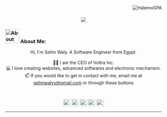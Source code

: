 <img align="right" src="https://visitor-badge.laobi.icu/badge?page_id=HalemoGPA/HalemoGPA" alt="HalemoGPA">    
<!-- [![Typing SVG](https://readme-typing-svg.herokuapp.com?center=true&lines=This+is+HalemoGPA;Nice+to+meet+you+%F0%9F%91%8B)](https://git.io/typing-svg)       -->

<h1 align="center">
  <a href="https://git.io/typing-svg">
    <img src="https://readme-typing-svg.herokuapp.com/?&color=F74A22&lines=Hey+there!+%F0%9F%91%8B;I'm+Selim+Waly;Software+Engineer;CEO+of+Voltra+Inc.&center=true&size=30">
  </a>
</h1>
   
###  <img src="/images/Developer.gif" alt="About Me"  height="45px">  About Me:
<p align="center">
  Hi, I'm Selim Waly. A Software Engineer from Egypt.
  <br>
  <br>
  👨‍🎓 I am the CEO of Voltra Inc.
  <br>
  💻 I love creating websites, advanced softwares and electronic mechanism.
  <br>
  📫 If you would like to get in contact with me, email me at <a href="mailto:selimwalyy@gmail.com">selimwalyy@gmail.com</a> or through these buttons
  <br>

</p>
<br>


<p align="center"> <a href="https://www.linkedin.com/in/selimwaly/"><img src="https://img.shields.io/badge/linkedin-%230077B5.svg?&style=for-the-badge&logo=linkedin&logoColor=white" height=23></a> <a href="mailto:selimwalyy@gmail.com"><img src="https://img.shields.io/badge/Gmail-D14836?style=for-the-badge&logo=gmail&logoColor=white" height=23></a> <a href="http://wa.me//201033043588"><img src="https://img.shields.io/badge/WhatsApp-25D366?style=for-the-badge&logo=whatsapp&logoColor=white" height=23></a> <a href="https://www.facebook.com/selimwaly"><img src="https://img.shields.io/badge/Facebook-1877F2?style=for-the-badge&logo=facebook&logoColor=white" height=23></a> 
<!--   <a href="https://github.com/SelimWaly/"><img src="https://img.shields.io/badge/GitHub-100000?style=for-the-badge&logo=github&logoColor=white" height=23></a> -->
  <a href="https://www.youtube.com/watch?v=p0uAJ6Eu4Rs"><img src="https://img.shields.io/badge/YouTube-FF0000?style=for-the-badge&logo=youtube&logoColor=white" height=23></a></p>

<hr>
</p>
<!---
SelimWaly/SelimWaly is a ✨ special ✨ repository because its `README.md` (this file) appears on your GitHub profile.
You can click the Preview link to take a look at your changes.
--->
